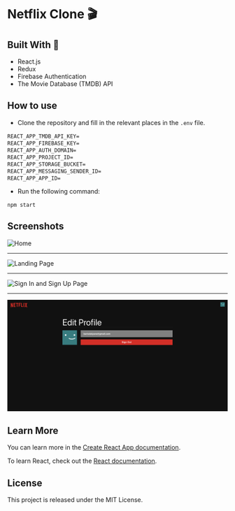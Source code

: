 # Netflix Clone 🎬

## Built With 🔨

- React.js
- Redux
- Firebase Authentication
- The Movie Database (TMDB) API

## How to use

- Clone the repository and fill in the relevant places in the `.env` file.

```
REACT_APP_TMDB_API_KEY=
REACT_APP_FIREBASE_KEY=
REACT_APP_AUTH_DOMAIN=
REACT_APP_PROJECT_ID=
REACT_APP_STORAGE_BUCKET=
REACT_APP_MESSAGING_SENDER_ID=
REACT_APP_APP_ID=
```

- Run the following command:

```
npm start
```

## Screenshots

<img src="src/screenshots/home.png" alt="Home">

<hr>

<img src="src/screenshots/landing.png" alt="Landing Page">

<hr>

<img src="src/screenshots/signin-signup.png" alt="Sign In and Sign Up Page">

<hr>

<img src="src/screenshots/user-profile.png" alt="User Profile">

## Learn More

You can learn more in the [Create React App documentation](https://facebook.github.io/create-react-app/docs/getting-started).

To learn React, check out the [React documentation](https://reactjs.org/).

## License

This project is released under the MIT License.